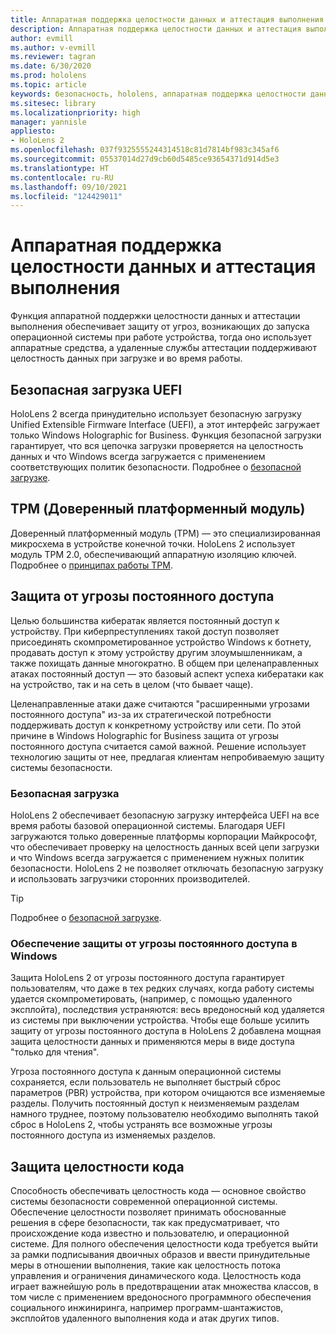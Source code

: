 ```yaml
---
title: Аппаратная поддержка целостности данных и аттестация выполнения
description: Аппаратная поддержка целостности данных и аттестация выполнения
author: evmill
ms.author: v-evmill
ms.reviewer: tagran
ms.date: 6/30/2020
ms.prod: hololens
ms.topic: article
keywords: безопасность, hololens, аппаратная поддержка целостности данных, аттестация выполнения, UEFI, безопасная загрузка UEFI, безопасная загрузка, доверенный платформенный модуль, TPM, защита от угроз, обеспечение защиты от угрозы постоянного доступа в Windows, обеспечение целостности кода, защита кода
ms.sitesec: library
ms.localizationpriority: high
manager: yannisle
appliesto:
- HoloLens 2
ms.openlocfilehash: 037f9325555244314518c81d7814bf983c345af6
ms.sourcegitcommit: 05537014d27d9cb60d5485ce93654371d914d5e3
ms.translationtype: HT
ms.contentlocale: ru-RU
ms.lasthandoff: 09/10/2021
ms.locfileid: "124429011"
---
```

# <a name="hardware-backed-integrity-and-runtime-attestation"></a>Аппаратная поддержка целостности данных и аттестация выполнения

Функция аппаратной поддержки целостности данных и аттестации выполнения обеспечивает защиту от угроз, возникающих до запуска операционной системы при работе устройства, тогда оно использует аппаратные средства, а удаленные службы аттестации поддерживают целостность данных при загрузке и во время работы.

## <a name="uefi-secure-boot"></a>Безопасная загрузка UEFI

HoloLens 2 всегда принудительно использует безопасную загрузку Unified Extensible Firmware Interface (UEFI), а этот интерфейс загружает только Windows Holographic for Business.
Функция безопасной загрузки гарантирует, что вся цепочка загрузки проверяется на целостность данных и что Windows всегда загружается с применением соответствующих политик безопасности. Подробнее о [безопасной загрузке](/windows-hardware/design/device-experiences/oem-secure-boot).

## <a name="tpm"></a>TPM (Доверенный платформенный модуль)

Доверенный платформенный модуль (TPM) — это специализированная микросхема в устройстве конечной точки. HoloLens 2 использует модуль TPM 2.0, обеспечивающий аппаратную изоляцию ключей. Подробнее о [принципах работы TPM](/windows/security/information-protection/tpm/tpm-fundamentals).

## <a name="persistence-access-threat-protection"></a>Защита от угрозы постоянного доступа

Целью большинства кибератак является постоянный доступ к устройству. При киберпреступлениях такой доступ позволяет присоединять скомпрометированное устройство Windows к ботнету, продавать доступ к этому устройству другим злоумышленникам, а также похищать данные многократно. В общем при целенаправленных атаках постоянный доступ — это базовый аспект успеха кибератаки как на устройство, так и на сеть в целом (что бывает чаще).  

Целенаправленные атаки даже считаются "расширенными угрозами постоянного доступа" из-за их стратегической потребности поддерживать доступ к конкретному устройству или сети. По этой причине в Windows Holographic for Business защита от угрозы постоянного доступа считается самой важной. Решение использует технологию защиты от нее, предлагая клиентам непробиваемую защиту системы безопасности.

### <a name="secure-boot"></a>Безопасная загрузка

HoloLens 2 обеспечивает безопасную загрузку интерфейса UEFI на все время работы базовой операционной системы. Благодаря UEFI загружаются только доверенные платформы корпорации Майкрософт, что обеспечивает проверку на целостность данных всей цепи загрузки и что Windows всегда загружается с применением нужных политик безопасности. HoloLens 2 не позволяет отключать безопасную загрузку и использовать загрузчики сторонних производителей.

> [!Tip]
> Подробнее о [безопасной загрузке](/windows-hardware/design/device-experiences/oem-secure-boot).

### <a name="windows-anti-persistence-assurance"></a>Обеспечение защиты от угрозы постоянного доступа в Windows

Защита HoloLens 2 от угрозы постоянного доступа гарантирует пользователям, что даже в тех редких случаях, когда работу системы удается скомпрометировать, (например, с помощью удаленного эксплойта), последствия устраняются: весь вредоносный код удаляется из системы при выключении устройства. Чтобы еще больше усилить защиту от угрозы постоянного доступа в HoloLens 2 добавлена мощная защита целостности данных и применяются меры в виде доступа "только для чтения".

Угроза постоянного доступа к данным операционной системы сохраняется, если пользователь не выполняет быстрый сброс параметров (PBR) устройства, при котором очищаются все изменяемые разделы. Получить постоянный доступ к неизменяемым разделам намного труднее, поэтому пользователю необходимо выполнять такой сброс в HoloLens 2, чтобы устранять все возможные угрозы постоянного доступа из изменяемых разделов.

## <a name="code-integrity-protection"></a>Защита целостности кода

Способность обеспечивать целостность кода — основное свойство системы безопасности современной операционной системы. Обеспечение целостности позволяет принимать обоснованные решения в сфере безопасности, так как предусматривает, что происхождение кода известно и пользователю, и операционной системе. Для полного обеспечения целостности кода требуется выйти за рамки подписывания двоичных образов и ввести принудительные меры в отношении выполнения, такие как целостность потока управления и ограничения динамического кода. Целостность кода играет важнейшую роль в предотвращении атак множества классов, в том числе с применением вредоносного программного обеспечения социального инжиниринга, например программ-шантажистов, эксплойтов удаленного выполнения кода и атак других типов.
